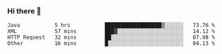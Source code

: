### Hi there 👋

<!--
**urzz/urzz** is a ✨ _special_ ✨ repository because its `README.md` (this file) appears on your GitHub profile.

Here are some ideas to get you started:

- 🔭 I’m currently working on ...
- 🌱 I’m currently learning ...
- 👯 I’m looking to collaborate on ...
- 🤔 I’m looking for help with ...
- 💬 Ask me about ...
- 📫 How to reach me: ...
- 😄 Pronouns: ...
- ⚡ Fun fact: ...
-->

<!--START_SECTION:waka-->

```text
Java           5 hrs           ██████████████████▒░░░░░░   73.76 %
XML            57 mins         ███▓░░░░░░░░░░░░░░░░░░░░░   14.12 %
HTTP Request   32 mins         ██░░░░░░░░░░░░░░░░░░░░░░░   07.98 %
Other          16 mins         █░░░░░░░░░░░░░░░░░░░░░░░░   04.13 %
```

<!--END_SECTION:waka-->
